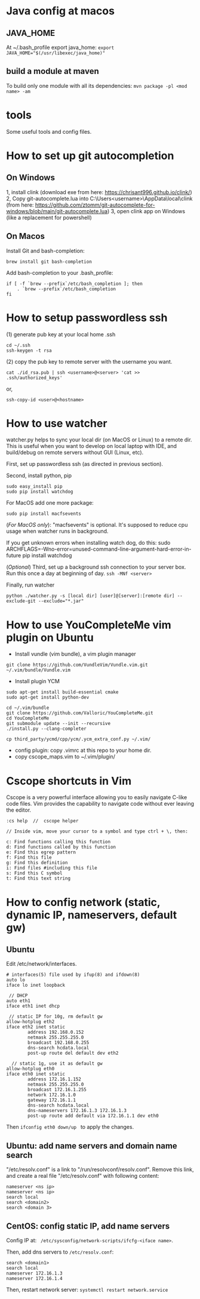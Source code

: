 # Java config at macos

## JAVA_HOME
At ~/.bash_profile export java_home: `export JAVA_HOME="$(/usr/libexec/java_home)"`

## build a module at maven
To build only one module with all its dependencies:  `mvn package -pl <mod name> -am`

# tools
Some useful tools and config files.

# How to set up git autocompletion
## On Windows
1, install clink (download exe from here: https://chrisant996.github.io/clink/)
2, Copy git-autocomplete.lua into C:\Users\<username>\AppData\local\clink\
(from here: https://github.com/ztomm/git-autocomplete-for-windows/blob/main/git-autocomplete.lua)
3, open clink app on Windows (like a replacement for powershell)

## On Macos
Install Git and bash-completion: 
```
brew install git bash-completion
```

Add bash-completion to your .bash_profile:
```
if [ -f `brew --prefix`/etc/bash_completion ]; then
    . `brew --prefix`/etc/bash_completion
fi
```

# How to setup passwordless ssh
(1) generate pub key at your local home .ssh
```
cd ~/.ssh
ssh-keygen -t rsa
```
(2) copy the pub key to remote server with the username you want.
```
cat ./id_rsa.pub | ssh <username>@<server> 'cat >> .ssh/authorized_keys'
```
or,
```
ssh-copy-id <user>@<hostname>
```


# How to use watcher
watcher.py helps to sync your local dir (on MacOS or Linux)  to a remote dir. This is useful
when you want to develop on local laptop with IDE, and build/debug on remote servers without GUI (Linux, etc).

First, set up passwordless ssh (as directed in previous section).

Second, install python, pip
```
sudo easy_install pip
sudo pip install watchdog
```
For MacOS add one more package:
```
sudo pip install macfsevents
```
(*For MacOS only*): "macfsevents" is optional. It's supposed to reduce cpu usage when watcher runs
in background.

If you get unknown errors when installing watch dog, do this:
sudo ARCHFLAGS=-Wno-error=unused-command-line-argument-hard-error-in-future pip install watchdog

(*Optional*) Third, set up a background ssh connection to your server box. Run this once a 
day at beginning of day.
`ssh -MNf <server>`


Finally, run watcher
```
python ./watcher.py -s [local dir] [user]@[server]:[remote dir] --exclude-git --exclude="*.jar"
```

# How to use YouCompleteMe vim plugin on Ubuntu

- Install vundle  (vim bundle), a vim plugin manager
```
git clone https://github.com/VundleVim/Vundle.vim.git  ~/.vim/bundle/Vundle.vim
```

- Install plugin YCM
```
sudo apt-get install build-essential cmake
sudo apt-get install python-dev

cd ~/.vim/bundle
git clone https://github.com/Valloric/YouCompleteMe.git
cd YouCompleteMe
git submodule update --init --recursive
./install.py --clang-completer

cp third_party/ycmd/cpp/ycm/.ycm_extra_conf.py ~/.vim/

```

- config plugin:  copy .vimrc at this repo to your home dir.
- copy cscope_maps.vim to ~/.vim/plugin/

# Cscope shortcuts in Vim
Cscope is a very powerful interface allowing you to easily navigate C-like code files. Vim provides the capability to navigate code without ever leaving the editor.
```
:cs help  //  cscope helper

// Inside vim, move your cursor to a symbol and type ctrl + \, then:

c: Find functions calling this function
d: Find functions called by this function
e: Find this egrep pattern
f: Find this file
g: Find this definition
i: Find files #including this file
s: Find this C symbol
t: Find this text string
```

# How to config network (static, dynamic IP, nameservers, default gw)

## Ubuntu
Edit /etc/network/interfaces.

```
# interfaces(5) file used by ifup(8) and ifdown(8)
auto lo
iface lo inet loopback

 // DHCP
auto eth1
iface eth1 inet dhcp

 // static IP for 10g, rm default gw
allow-hotplug eth2
iface eth2 inet static
        address 192.168.0.152
        netmask 255.255.255.0
        broadcast 192.168.0.255
        dns-search hcdata.local
        post-up route del default dev eth2

  // static 1g, use it as default gw
allow-hotplug eth0
iface eth0 inet static
        address 172.16.1.152
        netmask 255.255.255.0
        broadcast 172.16.1.255
        network 172.16.1.0
        gateway 172.16.1.1
        dns-search hcdata.local
        dns-nameservers 172.16.1.3 172.16.1.3
        post-up route add default via 172.16.1.1 dev eth0
```

Then `ifconfig eth0 down/up ` to apply the changes. 

## Ubuntu: add name servers and domain name search
"/etc/resolv.conf" is a link to "/run/resolvconf/resolv.conf".  Remove this link, and create a real file "/etc/resolv.conf" with following content:
```
nameserver <ns ip>
nameserver <ns ip>
search local
search <domain2>
search <domain 3>
```

## CentOS: config static IP, add name servers

Config IP at:  ` /etc/sysconfig/network-scripts/ifcfg-<iface name>`.

Then, add dns servers to `/etc/resolv.conf`:
```
search <domain1>
search local
nameserver 172.16.1.3
nameserver 172.16.1.4
```

Then, restart network server:
`systemctl restart network.service`


